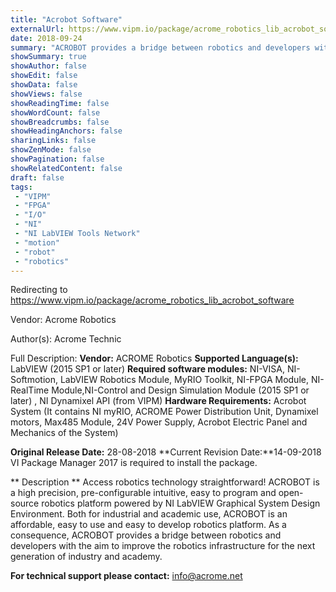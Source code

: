 ```yaml
---
title: "Acrobot Software"
externalUrl: https://www.vipm.io/package/acrome_robotics_lib_acrobot_software
date: 2018-09-24
summary: "ACROBOT provides a bridge between robotics and developers with the aim to improve the robotics infrastructure for the next generation of industry and academy."
showSummary: true
showAuthor: false
showEdit: false
showData: false
showViews: false
showReadingTime: false
showWordCount: false
showBreadcrumbs: false
showHeadingAnchors: false
sharingLinks: false
showZenMode: false
showPagination: false
showRelatedContent: false
draft: false
tags:
 - "VIPM"
 - "FPGA"
 - "I/O"
 - "NI"
 - "NI LabVIEW Tools Network"
 - "motion"
 - "robot"
 - "robotics"
---
```


Redirecting to https://www.vipm.io/package/acrome_robotics_lib_acrobot_software

Vendor: Acrome Robotics

Author(s): Acrome Technic
 
Full Description:
**Vendor:** ACROME Robotics
**Supported Language(s):** LabVIEW (2015 SP1 or later)
**Required software modules:** NI-VISA, NI-Softmotion, LabVIEW Robotics Module, MyRIO Toolkit, NI-FPGA Module, NI-RealTime Module,NI-Control and Design Simulation Module (2015 SP1 or later) , NI Dynamixel API (from VIPM)
**Hardware Requirements:** Acrobot System (It contains NI myRIO, ACROME Power Distribution Unit, Dynamixel motors, Max485 Module, 24V Power Supply, Acrobot Electric Panel and Mechanics of the System)

**Original Release Date:** 28-08-2018
**Current Revision Date:**14-09-2018
VI Package Manager 2017 is required to install the package.

** Description **
   Access robotics technology straightforward! ACROBOT is a high precision, pre-configurable intuitive, easy to program and open-source robotics platform powered by NI LabVIEW Graphical System Design Environment.
   Both for industrial and academic use, ACROBOT is an affordable, easy to use and easy to develop robotics platform. As a consequence, ACROBOT provides a bridge between robotics and developers with the aim to improve the robotics infrastructure for the next generation of industry and academy.

**For technical support please contact:** info@acrome.net